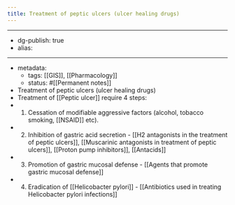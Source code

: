 ```yaml
---
title: Treatment of peptic ulcers (ulcer healing drugs)
---
```


- --
- dg-publish: true
- alias:
- --
- metadata:
	- tags: [[GIS]], [[Pharmacology]]
	- status: #[[Permanent notes]]
- Treatment of peptic ulcers (ulcer healing drugs)
- Treatment of [[Peptic ulcer]] require 4 steps:
- 1. Cessation of modifiable aggressive factors (alcohol, tobacco smoking, [[NSAID]] etc).
- 2. Inhibition of gastric acid secretion - [[H2 antagonists in the treatment of peptic ulcers]], [[Muscarinic antagonists in treatment of peptic ulcers]], [[Proton pump inhibitors]], [[Antacids]]
- 3. Promotion of gastric mucosal defense - [[Agents that promote gastric mucosal defense]]
- 4. Eradication of [[Helicobacter pylori]] - [[Antibiotics used in treating Helicobacter pylori infections]]